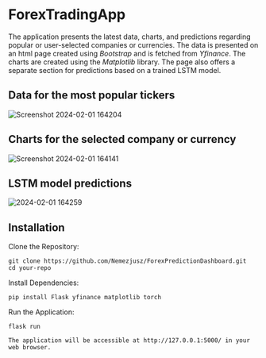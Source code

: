 # ForexTradingApp

The application presents the latest data, charts, and predictions regarding popular or user-selected companies or currencies.
The data is presented on an html page created using *Bootstrap* and is fetched from *Yfinance*. The charts are created using the *Matplotlib* library.
The page also offers a separate section for predictions based on a trained LSTM model.

## Data for the most popular tickers
![Screenshot 2024-02-01 164204](https://github.com/Nemezjusz/ForexPredictionDashboard/assets/50834734/666c275c-3a3e-4d71-8697-a31e09f40614)

## Charts for the selected company or currency
![Screenshot 2024-02-01 164141](https://github.com/Nemezjusz/ForexPredictionDashboard/assets/50834734/0f8b883c-2aee-4303-8487-34e63226a5fa)

## LSTM model predictions
![2024-02-01 164259](https://github.com/Nemezjusz/ForexPredictionDashboard/assets/50834734/fc6c7006-5227-419c-a013-c32b03749ca1)


## Installation

Clone the Repository:

    git clone https://github.com/Nemezjusz/ForexPredictionDashboard.git
    cd your-repo

Install Dependencies:

    pip install Flask yfinance matplotlib torch

Run the Application:

    flask run

    The application will be accessible at http://127.0.0.1:5000/ in your web browser.